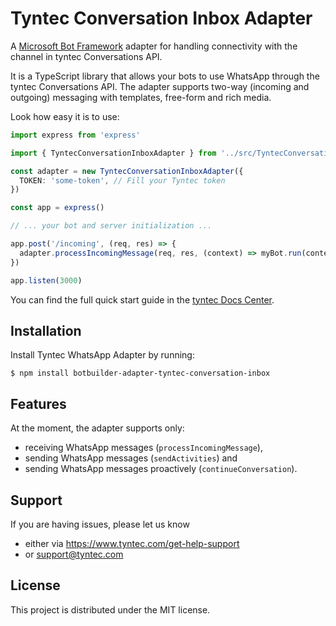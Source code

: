 # Tyntec Conversation Inbox Adapter

A [Microsoft Bot Framework](https://www.botframework.com/) adapter for handling
connectivity with the channel in tyntec Conversations API.

It is a TypeScript library that allows your bots to use WhatsApp through the
tyntec Conversations API. The adapter supports two-way (incoming and outgoing)
messaging with templates, free-form and rich media.

Look how easy it is to use:

```typescript
import express from 'express'

import { TyntecConversationInboxAdapter } from '../src/TyntecConversationInboxAdapter'

const adapter = new TyntecConversationInboxAdapter({
  TOKEN: 'some-token', // Fill your Tyntec token
})

const app = express()

// ... your bot and server initialization ...

app.post('/incoming', (req, res) => {
  adapter.processIncomingMessage(req, res, (context) => myBot.run(context))
})

app.listen(3000)
```

You can find the full quick start guide in the [tyntec Docs Center](https://www.tyntec.com/docs/whatsapp-business-api-integration-microsoft-bot-framework).

## Installation

Install Tyntec WhatsApp Adapter by running:

```shell
$ npm install botbuilder-adapter-tyntec-conversation-inbox
```

## Features

At the moment, the adapter supports only:

- receiving WhatsApp messages (`processIncomingMessage`),
- sending WhatsApp messages (`sendActivities`) and
- sending WhatsApp messages proactively (`continueConversation`).

## Support

If you are having issues, please let us know

- either via https://www.tyntec.com/get-help-support
- or support@tyntec.com

## License

This project is distributed under the MIT license.
